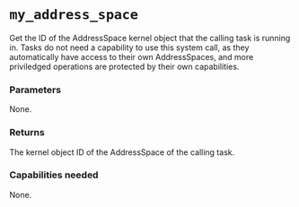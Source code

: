 # `my_address_space`
Get the ID of the AddressSpace kernel object that the calling task is running in. Tasks do not need a
capability to use this system call, as they automatically have access to their own AddressSpaces, and more
priviledged operations are protected by their own capabilities.

### Parameters
None.

### Returns
The kernel object ID of the AddressSpace of the calling task.

### Capabilities needed
None.
